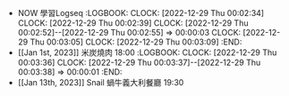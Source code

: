 - NOW 學習Logseq
  :LOGBOOK:
  CLOCK: [2022-12-29 Thu 00:02:34]
  CLOCK: [2022-12-29 Thu 00:02:39]
  CLOCK: [2022-12-29 Thu 00:02:52]--[2022-12-29 Thu 00:02:55] =>  00:00:03
  CLOCK: [2022-12-29 Thu 00:03:05]
  CLOCK: [2022-12-29 Thu 00:03:09]
  :END:
- [[Jan 1st, 2023]]  米炭燒肉 18:00
  :LOGBOOK:
  CLOCK: [2022-12-29 Thu 00:03:36]
  CLOCK: [2022-12-29 Thu 00:03:37]--[2022-12-29 Thu 00:03:38] =>  00:00:01
  :END:
- [[Jan 13th, 2023]] Snail 蝸牛義大利餐廳 19:30